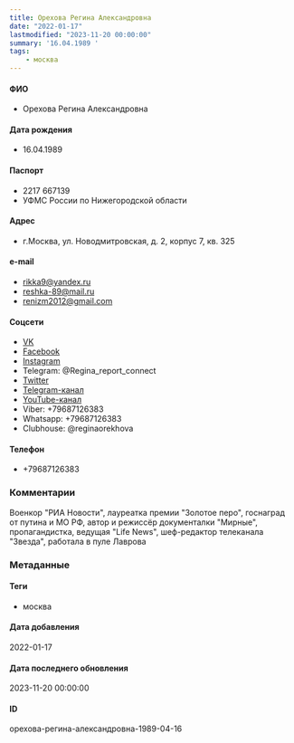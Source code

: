 ```yaml
---
title: Орехова Регина Александровна
date: "2022-01-17"
lastmodified: "2023-11-20 00:00:00"
summary: '16.04.1989 '
tags: 
    - москва
---
```

<!--# pp1-->
<!--## Фигурант-->
<!--### Личные данные-->
#### ФИО
- Орехова Регина Александровна
#### Дата рождения
- 16.04.1989
#### Паспорт
- 2217 667139
- УФМС России по Нижегородской области
#### Адрес
- г.Москва, ул. Новодмитровская, д. 2, корпус 7, кв. 325
#### e-mail
- rikka9@yandex.ru
- reshka-89@mail.ru
- renizm2012@gmail.com
#### Соцсети
- [VK](https://vk.com/orexova)
- [Facebook](https://www.facebook.com/profile.php?id=100000717675674 )
- [Instagram](https://www.instagram.com/reshka89/?hl=uk)
- Telegram: @Regina_report_connect
- [Twitter](https://twitter.com/reshka_89)
- [Telegram-канал](https://t.me/ReginaReport)
- [YouTube-канал](https://www.youtube.com/channel/UCQv-yIIoUg33L93mGAMoldw)
- Viber: +79687126383
- Whatsapp: +79687126383
- Clubhouse: @reginaorekhova
#### Телефон
- +79687126383
### Комментарии
Военкор "РИА Новости", лауреатка премии "Золотое перо", госнаград от путина и МО РФ, автор и режиссёр документалки "Мирные", пропагандистка, ведущая "Life News", шеф-редактор телеканала "Звезда", работала в пуле Лаврова
### Метаданные
#### Теги
- москва
#### Дата добавления
2022-01-17
#### Дата последнего обновления
2023-11-20 00:00:00
#### ID
орехова-регина-александровна-1989-04-16
<!--## END;-->
